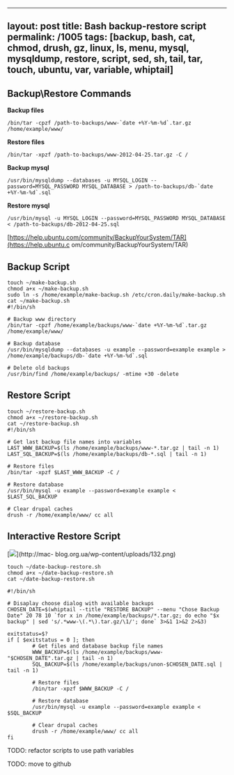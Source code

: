 ---
layout: post
title: Bash backup-restore script
permalink: /1005
tags: [backup, bash, cat, chmod, drush, gz, linux, ls, menu, mysql, mysqldump, restore, script, sed, sh, tail, tar, touch, ubuntu, var, variable, whiptail]
----

## Backup\Restore Commands


**Backup files**

    
    /bin/tar -cpzf /path-to-backups/www-`date +%Y-%m-%d`.tar.gz /home/example/www/


**Restore files**

    
    /bin/tar -xpzf /path-to-backups/www-2012-04-25.tar.gz -C /


**Backup mysql**

    
    /usr/bin/mysqldump --databases -u MYSQL_LOGIN --password=MYSQL_PASSWORD MYSQL_DATABASE > /path-to-backups/db-`date +%Y-%m-%d`.sql


**Restore mysql**

    
    /usr/bin/mysql -u MYSQL_LOGIN --password=MYSQL_PASSWORD MYSQL_DATABASE < /path-to-backups/db-2012-04-25.sql


[https://help.ubuntu.com/community/BackupYourSystem/TAR](https://help.ubuntu.c
om/community/BackupYourSystem/TAR)

## Backup Script


    
    touch ~/make-backup.sh
    chmod a+x ~/make-backup.sh
    sudo ln -s /home/example/make-backup.sh /etc/cron.daily/make-backup.sh
    cat ~/make-backup.sh
    #!/bin/sh
    
    # Backup www directory
    /bin/tar -cpzf /home/example/backups/www-`date +%Y-%m-%d`.tar.gz /home/example/www/
    
    # Backup database
    /usr/bin/mysqldump --databases -u example --password=example example > /home/example/backups/db-`date +%Y-%m-%d`.sql
    
    # Delete old backups
    /usr/bin/find /home/example/backups/ -mtime +30 -delete


## Restore Script


    
    touch ~/restore-backup.sh
    chmod a+x ~/restore-backup.sh
    cat ~/restore-backup.sh
    #!/bin/sh
    
    # Get last backup file names into variables
    LAST_WWW_BACKUP=$(ls /home/example/backups/www-*.tar.gz | tail -n 1)
    LAST_SQL_BACKUP=$(ls /home/example/backups/db-*.sql | tail -n 1)
    
    # Restore files
    /bin/tar -xpzf $LAST_WWW_BACKUP -C /
    
    # Restore database
    /usr/bin/mysql -u example --password=example example < $LAST_SQL_BACKUP
    
    # Clear drupal caches
    drush -r /home/example/www/ cc all


## Interactive Restore Script


[![](http://mac-blog.org.ua/wp-content/uploads/132-300x188.png)](http://mac-
blog.org.ua/wp-content/uploads/132.png)

    
    touch ~/date-backup-restore.sh
    chmod a+x ~/date-backup-restore.sh
    cat ~/date-backup-restore.sh
    
    #!/bin/sh
    
    # Disaplay choose dialog with available backups
    CHOSEN_DATE=$(whiptail --title "RESTORE BACKUP" --menu "Chose Backup Date" 20 78 10 `for x in /home/example/backups/*.tar.gz; do echo "$x backup" | sed 's/.*www-\(.*\).tar.gz/\1/'; done` 3>&1 1>&2 2>&3)
    
    exitstatus=$?
    if [ $exitstatus = 0 ]; then
            # Get files and database backup file names
            WWW_BACKUP=$(ls /home/example/backups/www-"$CHOSEN_DATE".tar.gz | tail -n 1)
            SQL_BACKUP=$(ls /home/example/backups/unon-$CHOSEN_DATE.sql | tail -n 1)
    
            # Restore files
            /bin/tar -xpzf $WWW_BACKUP -C /
    
            # Restore database
            /usr/bin/mysql -u example --password=example example < $SQL_BACKUP
    
            # Clear drupal caches
            drush -r /home/example/www/ cc all
    fi


TODO: refactor scripts to use path variables

TODO: move to github

